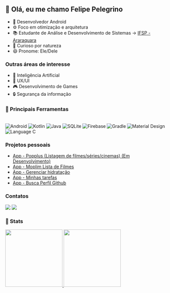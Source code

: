 ## 👋 Olá, eu me chamo Felipe Pelegrino

- 📱 Desenvolvedor Android
- ⚙️ Foco em otimização e arquitetura 
- 📚 Estudante de Análise e Desenvolvimento de Sistemas -> [IFSP - Araraquara](http://arq.ifsp.edu.br/)
- 👀 Curioso por natureza
- 😄 Pronome: Ele/Dele

### Outras áreas de interesse

- 🧠 Inteligência Artificial
- 🎨 UX/UI 
- 🎮 Desenvolvimento de Games
- 🔒 Segurança da informação

### 🧰 Principais Ferramentas
<div style="display: inline_block"><br>
  <img align="center" alt="Android" src="https://img.shields.io/badge/Android-3DDC84?style=for-the-badge&logo=android&logoColor=white">
  <img align="center" alt="Kotlin" src="https://img.shields.io/badge/Kotlin-0095D5?&style=for-the-badge&logo=kotlin&logoColor=white">
  <img align="center" alt="Java" src="https://img.shields.io/badge/Java-ED8B00?style=for-the-badge&logo=java&logoColor=white">
  <img align="center" alt="SQLite" src="https://img.shields.io/badge/SQLite-07405E?style=for-the-badge&logo=sqlite&logoColor=white">
  <img align="center" alt="Firebase" src="https://img.shields.io/badge/firebase-ffca28?style=for-the-badge&logo=firebase&logoColor=black">
  <img align="center" alt="Gradle" src="https://img.shields.io/badge/gradle-02303A?style=for-the-badge&logo=gradle&logoColor=white">
  <img align="center" alt="Material Design" src="https://img.shields.io/badge/Material--UI-0081CB?style=for-the-badge&logo=material-ui&logoColor=white">
  <img align="center" alt="Language C" src="https://img.shields.io/badge/C-00599C?style=for-the-badge&logo=c&logoColor=white">
</div>

### Projetos pessoais
- [App - Popplus (Listagem de filmes/séries/cinemas) (Em Desenvolvimento)](https://github.com/FelipePelegrino/Popplus)
- [App - Moplim Lista de Filmes](https://github.com/FelipePelegrino/Moplin)
- [App - Gerenciar hidratação](https://github.com/FelipePelegrino/CronoAgua)
- [App - Minhas tarefas](https://github.com/FelipePelegrino/MinhasTarefas)
- [App - Busca Perfil Github](https://github.com/FelipePelegrino/GITHUB_DMOS5)

### Contatos
<div> 
  <a href = "mailto:devpelegrino@gmail.com"><img src="https://img.shields.io/badge/-Gmail-%23333?style=for-the-badge&logo=gmail&logoColor=white" target="_blank"></a>
  <a href="https://www.linkedin.com/in/felipe-fernandes-pelegrino-b35984176/" target="_blank"><img src="https://img.shields.io/badge/-LinkedIn-%230077B5?style=for-the-badge&logo=linkedin&logoColor=white" target="_blank"></a> 
</div>

### 📝 Stats

<div>
  <a href="https://github.com/FelipePelegrino">
  <img height="180em" src="https://github-readme-stats.vercel.app/api?username=FelipePelegrino&show_icons=true&theme=dark&include_all_commits=true&count_private=true"/>
  <img height="180em" src="https://github-readme-stats.vercel.app/api/top-langs/?username=FelipePelegrino&layout=compact&langs_count=8&theme=dark"/>
</div>


